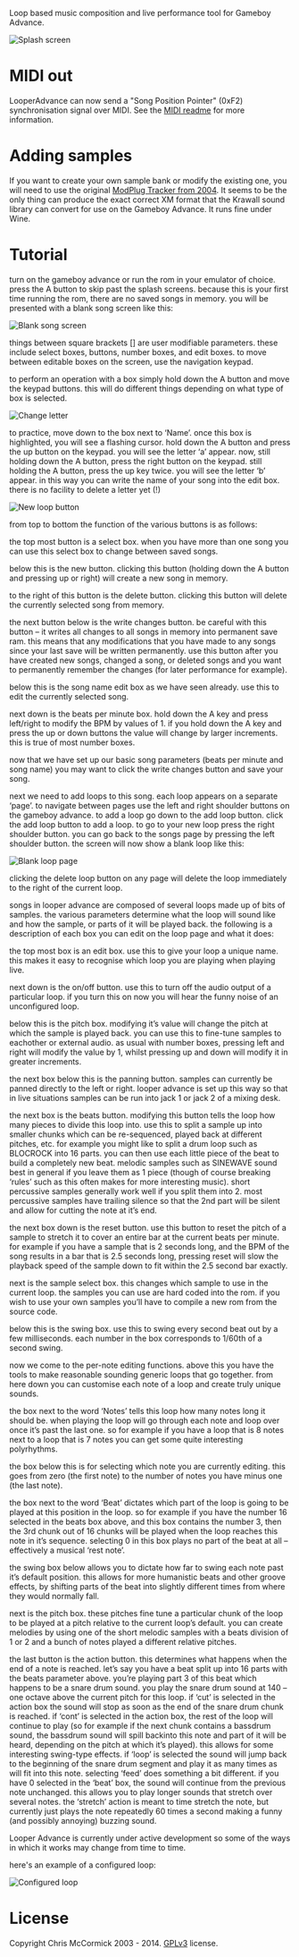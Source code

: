 Loop based music composition and live performance tool for Gameboy Advance.

![Splash screen](./screenshots/splash.png)

# MIDI out #

LooperAdvance can now send a "Song Position Pointer" (0xF2) synchronisation signal over MIDI. See the [MIDI readme](./midi/README.md) for more information.

# Adding samples #

If you want to create your own sample bank or modify the existing one, you will need to use the original [ModPlug Tracker from 2004](http://www.roncli.com/modplug/download.asp?FileID=5). It seems to be the only thing can produce the exact correct XM format that the Krawall sound library can convert for use on the Gameboy Advance. It runs fine under Wine.

# Tutorial #

turn on the gameboy advance or run the rom in your emulator of choice. press the A button to skip past the splash screens. because this is your first time running the rom, there are no saved songs in memory. you will be presented with a blank song screen like this:

![Blank song screen](./screenshots/4.png)

things between square brackets [] are user modifiable parameters. these include select boxes, buttons, number boxes, and edit boxes. to move between editable boxes on the screen, use the navigation keypad.

to perform an operation with a box simply hold down the A button and move the keypad buttons. this will do different things depending on what type of box is selected.

![Change letter](./screenshots/5.png)

to practice, move down to the box next to ‘Name’. once this box is highlighted, you will see a flashing cursor. hold down the A button and press the up button on the keypad. you will see the letter ‘a’ appear. now, still holding down the A button, press the right button on the keypad. still holding the A button, press the up key twice. you will see the letter ‘b’ appear. in this way you can write the name of your song into the edit box. there is no facility to delete a letter yet (!)

![New loop button](./screenshots/6.png)

from top to bottom the function of the various buttons is as follows:

the top most button is a select box. when you have more than one song you can use this select box to change between saved songs.

below this is the new button. clicking this button (holding down the A button and pressing up or right) will create a new song in memory.

to the right of this button is the delete button. clicking this button will delete the currently selected song from memory.

the next button below is the write changes button. be careful with this button – it writes all changes to all songs in memory into permanent save ram. this means that any modifications that you have made to any songs since your last save will be written permanently. use this button after you have created new songs, changed a song, or deleted songs and you want to permanently remember the changes (for later performance for example).

below this is the song name edit box as we have seen already. use this to edit the currently selected song.

next down is the beats per minute box. hold down the A key and press left/right to modify the BPM by values of 1. if you hold down the A key and press the up or down buttons the value will change by larger increments. this is true of most number boxes.

now that we have set up our basic song parameters (beats per minute and song name) you may want to click the write changes button and save your song.

next we need to add loops to this song. each loop appears on a separate ‘page’. to navigate between pages use the left and right shoulder buttons on the gameboy advance. to add a loop go down to the add loop button. click the add loop button to add a loop. to go to your new loop press the right shoulder button. you can go back to the songs page by pressing the left shoulder button. the screen will now show a blank loop like this:

![Blank loop page](./screenshots/7.png)

clicking the delete loop button on any page will delete the loop immediately to the right of the current loop.

songs in looper advance are composed of several loops made up of bits of samples. the various parameters determine what the loop will sound like and how the sample, or parts of it will be played back. the following is a description of each box you can edit on the loop page and what it does:

the top most box is an edit box. use this to give your loop a unique name. this makes it easy to recognise which loop you are playing when playing live.

next down is the on/off button. use this to turn off the audio output of a particular loop. if you turn this on now you will hear the funny noise of an unconfigured loop.

below this is the pitch box. modifying it’s value will change the pitch at which the sample is played back. you can use this to fine-tune samples to eachother or external audio. as usual with number boxes, pressing left and right will modify the value by 1, whilst pressing up and down will modify it in greater increments.

the next box below this is the panning button. samples can currently be panned directly to the left or right. looper advance is set up this way so that in live situations samples can be run into jack 1 or jack 2 of a mixing desk.

the next box is the beats button. modifying this button tells the loop how many pieces to divide this loop into. use this to split a sample up into smaller chunks which can be re-sequenced, played back at different pitches, etc. for example you might like to split a drum loop such as BLOCROCK into 16 parts. you can then use each little piece of the beat to build a completely new beat. melodic samples such as SINEWAVE sound best in general if you leave them as 1 piece (though of course breaking ‘rules’ such as this often makes for more interesting music). short percussive samples generally work well if you split them into 2. most percussive samples have trailing silence so that the 2nd part will be silent and allow for cutting the note at it’s end.

the next box down is the reset button. use this button to reset the pitch of a sample to stretch it to cover an entire bar at the current beats per minute. for example if you have a sample that is 2 seconds long, and the BPM of the song results in a bar that is 2.5 seconds long, pressing reset will slow the playback speed of the sample down to fit within the 2.5 second bar exactly.

next is the sample select box. this changes which sample to use in the current loop. the samples you can use are hard coded into the rom. if you wish to use your own samples you’ll have to compile a new rom from the source code.

below this is the swing box. use this to swing every second beat out by a few milliseconds. each number in the box corresponds to 1/60th of a second swing.

now we come to the per-note editing functions. above this you have the tools to make reasonable sounding generic loops that go together. from here down you can customise each note of a loop and create truly unique sounds.

the box next to the word ‘Notes’ tells this loop how many notes long it should be. when playing the loop will go through each note and loop over once it’s past the last one. so for example if you have a loop that is 8 notes next to a loop that is 7 notes you can get some quite interesting polyrhythms.

the box below this is for selecting which note you are currently editing. this goes from zero (the first note) to the number of notes you have minus one (the last note).

the box next to the word ‘Beat’ dictates which part of the loop is going to be played at this position in the loop. so for example if you have the number 16 selected in the beats box above, and this box contains the number 3, then the 3rd chunk out of 16 chunks will be played when the loop reaches this note in it’s sequence. selecting 0 in this box plays no part of the beat at all – effectively a musical ‘rest note’.

the swing box below allows you to dictate how far to swing each note past it’s default position. this allows for more humanistic beats and other groove effects, by shifting parts of the beat into slightly different times from where they would normally fall.

next is the pitch box. these pitches fine tune a particular chunk of the loop to be played at a pitch relative to the current loop’s default. you can create melodies by using one of the short melodic samples with a beats division of 1 or 2 and a bunch of notes played a different relative pitches.

the last button is the action button. this determines what happens when the end of a note is reached. let’s say you have a beat split up into 16 parts with the beats parameter above. you’re playing part 3 of this beat which happens to be a snare drum sound. you play the snare drum sound at 140 – one octave above the current pitch for this loop. if ‘cut’ is selected in the action box the sound will stop as soon as the end of the snare drum chunk is reached. if ‘cont’ is selected in the action box, the rest of the loop will continue to play (so for example if the next chunk contains a bassdrum sound, the bassdrum sound will spill backinto this note and part of it will be heard, depending on the pitch at which it’s played). this allows for some interesting swing-type effects. if ‘loop’ is selected the sound will jump back to the beginning of the snare drum segment and play it as many times as will fit into this note. selecting ‘feed’ does something a bit different. if you have 0 selected in the ‘beat’ box, the sound will continue from the previous note unchanged. this allows you to play longer sounds that stretch over several notes. the ‘stretch’ action is meant to time stretch the note, but currently just plays the note repeatedly 60 times a second making a funny (and possibly annoying) buzzing sound.

Looper Advance is currently under active development so some of the ways in which it works may change from time to time.

here's an example of a configured loop:

![Configured loop](./screenshots/8.png)

# License #

Copyright Chris McCormick 2003 - 2014. [GPLv3](./copying.txt) license.
